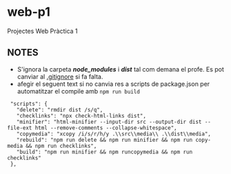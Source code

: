 # web-p1
Projectes Web Pràctica 1

## NOTES

 - S'ignora la carpeta ***node_modules*** i ***dist*** tal com demana el profe. Es pot canviar al [.gitignore](https://github.com/bertugarangou/web-p1/blob/3f0a004110780ba055cb4889d1004bb01631fd79/.gitignore) si fa falta.
 - afegir el seguent text si no canvia res a scripts de package.json per automatitzar el compile amb `npm run build`
 ```
  "scripts": {
    "delete": "rmdir dist /s/q",
    "checklinks": "npx check-html-links dist",
    "minifier": "html-minifier --input-dir src --output-dir dist --file-ext html --remove-comments --collapse-whitespace",
    "copymedia": "xcopy /i/s/r/h/y .\\src\\media\\ .\\dist\\media",
    "rebuild": "npm run delete && npm run minifier && npm run copy-media && npm run checklinks",
    "build": "npm run minifier && npm runcopymedia && npm run checklinks"
  },
 ```
